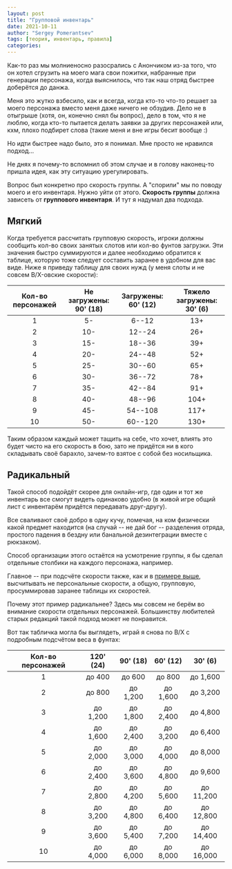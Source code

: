 ```yaml
---
layout: post
title: "Групповой инвентарь"
date: 2021-10-11
author: "Sergey Pomerantsev"
tags: [теория, инвентарь, правила]
categories:
---
```


Как-то раз мы молниеносно разосрались с Анончиком из-за того, что он хотел сгрузить на моего мага свои пожитки, набранные при генерации персонажа, когда выяснилось, что так наш отряд быстрее доберётся до данжа.

Меня это жутко взбесило, как и всегда, когда кто-то что-то решает за моего персонажа вместо меня даже ничего не обзудив. Дело не в отыгрыше (хотя, он, конечно снял бы вопрос), дело в том, что я не люблю, когда кто-то пытается делать заявки за других персонажей или, кхм, плохо подбирет слова (такие меня и вне игры бесит вообще :)

Но идти быстрее надо было, это я понимал. Мне просто не нравился подход...

Не днях я почему-то вспомнил об этом случае и в голову наконец-то пришла идея, как эту ситуацию урегулировать.

Вопрос был конкретно про скорость группы. А "спорили" мы по поводу моего и его инвентаря. Нужно уйти от этого. **Скорость группы** должна зависеть от **группового инвентаря**. И тут я надумал два подхода.

## Мягкий

Когда требуется рассчитать групповую скорость, игроки должны сообщить кол-во своих занятых слотов или кол-во фунтов загрузки. Эти значения быстро суммируются и далее необходимо обратится к таблице, которую тоже следует составить заранее в удобном для вас виде. Ниже я приведу таблицу для своих нужд (у меня слоты и не совсем B/X-овские скорости):

| Кол-во персонажей | Не загружены: 90' (18) | Загружены: 60' (12) | Тяжело загружены: 30' (6) |
|:---:|:---:|:---:|:---:|
| 1 | 5- | 6--12 | 13+ |
| 2 | 10- | 12--24 | 26+ |
| 3 | 15- | 18--36 | 39+ |
| 4 | 20- | 24--48 | 52+ |
| 5 | 25- | 30--60 | 65+ |
| 6 | 30- | 36--72 | 78+ |
| 7 | 35- | 42--84 | 91+ |
| 8 | 40- | 48--96 | 104+ |
| 9 | 45- | 54--108 | 117+ |
| 10 | 50- | 60--120 | 130+ |

Таким образом каждый может тащить на себе, что хочет, влиять это будет чисто на его скорость в бою, зато не придётся ни в кого складывать своё барахло, зачем-то взятое с собой без носильщика.

## Радикальный

Такой способ подойдёт скорее для онлайн-игр, где один и тот же инвентарь все смогут видеть одинаково удобно (в живой игре общий лист с инвентарём придётся передавать друг-другу).

Все сваливают своё добро в одну кучу, помечая, на ком физически какой предмет находится (на случай -- не дай бог -- разделения отряда, простого падения в бездну или банальной дезинтеграции вместе с рюкзаком).

Способ организации этого остаётся на усмотрение группы, я бы сделал отдельные столбики на каждого персонажа, например.

Главное -- при подсчёте скорости также, как и в [примере выше](#мягкий), высчитывать не персональные скорости, а общую, групповую, просуммировав заранее таблицы их скоростей.

Почему этот пример радикальнее? Здесь мы совсем не берём во внимание скорости отдельных персонажей. Большинству любителей старых редакций такой подход может не понравится.

Вот так табличка могла бы выглядеть, играй я снова по B/X с подробным подсчётом веса в фунтах:

| Кол-во   персонажей | 120' (24) | 90' (18) | 60' (12) | 30' (6) |
|:---:|:---:|:---:|:---:|:---:|
| 1 | до 400 | до 600 | до 800 | до 1,600 |
| 2 | до 800 | до 1,200 | до 1,600 | до 3,200 |
| 3 | до 1,200 | до 1,800 | до 2,400 | до 4,800 |
| 4 | до 1,600 | до 2,400 | до 3,200 | до 6,400 |
| 5 | до 2,000 | до 3,000 | до 4,000 | до 8,000 |
| 6 | до 2,400 | до 3,600 | до 4,800 | до 9,600 |
| 7 | до 2,800 | до 4,200 | до 5,600 | до 11,200 |
| 8 | до 3,200 | до 4,800 | до 6,400 | до 12,800 |
| 9 | до 3,600 | до 5,400 | до 7,200 | до 14,400 |
| 10 | до 4,000 | до 6,000 | до 8,000 | до 16,000 |
